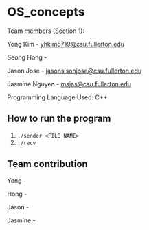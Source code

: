 # OS_concepts

Team members (Section 1):

Yong Kim - yhkim5719@csu.fullerton.edu

Seong Hong -

Jason Jose - jasonsisonjose@csu.fullerton.edu

Jasmine Nguyen - msjas@csu.fullerton.edu


Programming Language Used:
C++

## How to run the program
1. `./sender <FILE NAME>`
  2. `./recv`

## Team contribution

Yong -

Hong - 

Jason -

Jasmine -
